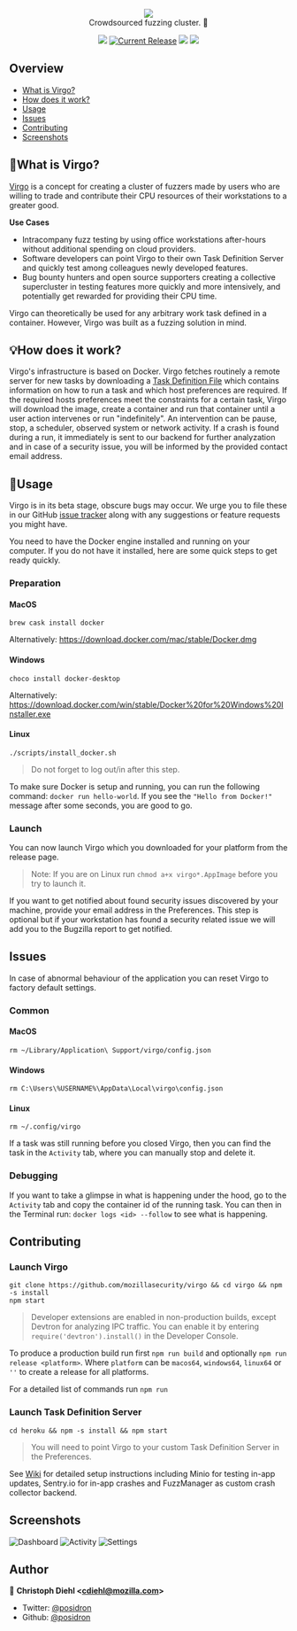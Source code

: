 <!-- @format -->

<p align="center">
    <img src="src/renderer/images/virgo-full.svg"><br/>
    Crowdsourced fuzzing cluster. 🚀
<p>

<p align="center">
     <a href="https://travis-ci.org/mozillasecurity/virgo"><img src="https://img.shields.io/travis/mozillasecurity/virgo/master.svg?style=flat-square"/></a> <a href="https://github.com/MozillaSecurity/virgo/releases"><img src="https://img.shields.io/github/release/mozillasecurity/virgo.svg" alt="Current Release"></a> <a href="https://david-dm.org/mozillasecurity/virgo"><img src="https://img.shields.io/david/mozillasecurity/virgo.svg?style=flat-square"/></a> <a href="https://codecov.io/gh/MozillaSecurity/virgo"><img src="https://codecov.io/gh/MozillaSecurity/virgo/branch/master/graph/badge.svg" /></a>
</p>

## Overview

- [What is Virgo?](#🤔What-Is-Virgo?)
- [How does it work?](#💡How-Does-It-Work?)
- [Usage](#🚀Usage)
- [Issues](#Issues)
- [Contributing](#Contributing)
- [Screenshots](#Screenshots)

## 🤔What is Virgo?

[Virgo](https://en.wikipedia.org/wiki/Virgo_Supercluster) is a concept for creating a cluster of fuzzers made by users who are willing to trade and contribute their CPU resources of their workstations to a greater good.

**Use Cases**

- Intracompany fuzz testing by using office workstations after-hours without additional spending on cloud providers.
- Software developers can point Virgo to their own Task Definition Server and quickly test among colleagues newly developed features.
- Bug bounty hunters and open source supporters creating a collective supercluster in testing features more quickly and more intensively, and potentially get rewarded for providing their CPU time.

Virgo can theoretically be used for any arbitrary work task defined in a container. However, Virgo was built as a fuzzing solution in mind.

## 💡How does it work?

Virgo's infrastructure is based on Docker. Virgo fetches routinely a remote server for new tasks by downloading a [Task Definition File](https://virgo-tasks.herokuapp.com/tasks) which contains information on how to run a task and which host preferences are required.
If the required hosts preferences meet the constraints for a certain task, Virgo will download the image, create a container and run that container until a user action intervenes or run "indefinitely". An intervention can be pause, stop, a scheduler, observed system or network activity. If a crash is found during a run, it immediately is sent to our backend for further analyzation and in case of a security issue, you will be informed by the provided contact email address.

## 🚀Usage

Virgo is in its beta stage, obscure bugs may occur. We urge you to file these in our GitHub [issue tracker](https://github.com/MozillaSecurity/virgo/issues) along with any suggestions or feature requests you might have.

You need to have the Docker engine installed and running on your computer. If you do not have it installed, here are some quick steps to get ready quickly.

### Preparation

#### MacOS

```
brew cask install docker
```

Alternatively: https://download.docker.com/mac/stable/Docker.dmg

#### Windows

```
choco install docker-desktop
```

Alternatively: https://download.docker.com/win/stable/Docker%20for%20Windows%20Installer.exe

#### Linux

```
./scripts/install_docker.sh
```

> Do not forget to log out/in after this step.

To make sure Docker is setup and running, you can run the following command: `docker run hello-world`. If you see the `"Hello from Docker!"` message after some seconds, you are good to go.

### Launch

You can now launch Virgo which you downloaded for your platform from the release page.

> Note: If you are on Linux run `chmod a+x virgo*.AppImage` before you try to launch it.

If you want to get notified about found security issues discovered by your machine, provide your email address in the Preferences. This step is optional but if your workstation has found a security related issue we will add you to the Bugzilla report to get notified.

## Issues

In case of abnormal behaviour of the application you can reset Virgo to factory default settings.

### Common

#### MacOS

```
rm ~/Library/Application\ Support/virgo/config.json
```

#### Windows

```
rm C:\Users\%USERNAME%\AppData\Local\virgo\config.json
```

#### Linux

```
rm ~/.config/virgo
```

If a task was still running before you closed Virgo, then you can find the task in the `Activity` tab, where you can manually stop and delete it.

### Debugging

If you want to take a glimpse in what is happening under the hood, go to the `Activity` tab and copy the container id of the running task. You can then in the Terminal run: `docker logs <id> --follow` to see what is happening.

## Contributing

### Launch Virgo

```
git clone https://github.com/mozillasecurity/virgo && cd virgo && npm -s install
npm start
```

> Developer extensions are enabled in non-production builds, except Devtron for analyzing IPC traffic. You can enable it by entering `require('devtron').install()` in the Developer Console.

To produce a production build run first `npm run build` and optionally `npm run release <platform>`. Where `platform` can be `macos64`, `windows64`, `linux64` or `''` to create a release for all platforms.

For a detailed list of commands run `npm run`

### Launch Task Definition Server

```
cd heroku && npm -s install && npm start
```

> You will need to point Virgo to your custom Task Definition Server in the Preferences.

See [Wiki](https://github.com/MozillaSecurity/virgo/wiki) for detailed setup instructions including Minio for testing in-app updates, Sentry.io for in-app crashes and FuzzManager as custom crash collector backend.

## Screenshots

![Dashboard](resources/dashboard.png)
![Activity](resources/activity.png)
![Settings](resources/settings.png)

## Author

👤 **Christoph Diehl &lt;cdiehl@mozilla.com&gt;**

- Twitter: [@posidron](https://twitter.com/posidron)
- Github: [@posidron](https://github.com/posidron)
